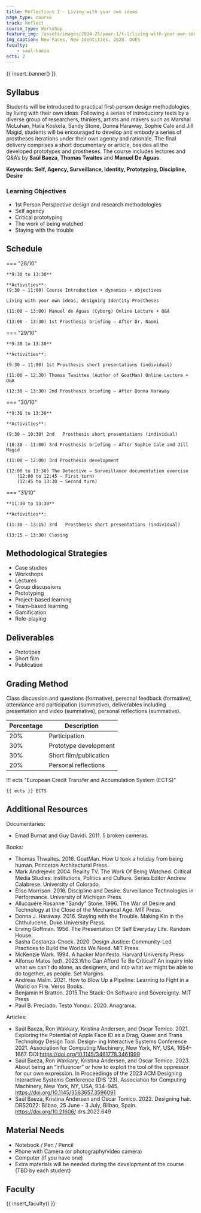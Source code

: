 ```yaml
---
title: Reflections I - Living with your own ideas
page_type: course
track: Reflect
course_type: Workshop
feature_img: /assets/images/2024-25/year-1/t-1/living-with-your-own-ideas.jpg
img_caption: New Faces, New Identities, 2020. DOES
faculty:
    - saul-baeza
ects: 2
---
```


{{ insert_banner() }}

## Syllabus

Students will be introduced to practical first-person design methodologies by living with their own ideas. Following a series of introductory texts by a diverse group of researchers, thinkers, artists and makers such as Marshal McLuhan, Haila Koskela, Sandy Stone, Donna Haraway, Sophie Cale and Jill Magid, students will be encouraged to develop and embody a series of prostheses iterations under their own agency and rationale. The final delivery comprises a short documentary or article, besides all the developed prototypes and prostheses. The course includes lectures and Q&A’s by **Saúl Baeza**, **Thomas Twaites** and **Manuel De Aguas**.

**Keywords: Self, Agency, Surveillance, Identity, Prototyping, Discipline, Desire**

### Learning Objectives

- 1st Person Perspective design and research methodologies
- Self agency 
- Critical prototyping
- The work of being watched
- Staying with the trouble

## Schedule

=== "28/10"

    **9:30 to 13:30**

    **Activities**:
    (9:30 – 11:00) Course Introduction + dynamics + objectives
    
    Living with your own ideas, designing Identity Prostheses

    (11:00 – 13:00) Manuel de Aguas (Cyborg) Online Lecture + Q&A
    
    (13:00 - 13:30) 1st Prosthesis briefing – After Dr. Naomi

=== "29/10"

    **9:30 to 13:30** 

    **Activities**:
    
    (9:30 – 11:00) 1st Prosthesis short presentations (individual) 

    (11:00 – 12:30) Thomas Twaittes (Author of GoatMan) Online Lecture + Q&A 

    (12:30 – 13:30) 2nd Prosthesis briefing – After Donna Haraway 

=== "30/10"

    **9:30 to 13:30** 

    **Activities**:
    
    (9:30 – 10:30) 2nd   Prosthesis short presentations (individual)
    
    (10:30 – 11:00) 3rd Prosthesis briefing – After Sophie Cale and Jill Magid 
    
    (11:00 – 12:00) 3rd Prosthesis development

    (12:00 to 13:30) The Detective – Surveillance documentation exercise 
        (12:00 to 12:45 – First turn)
        (12:45 to 13:30 – Second turn)

=== "31/10"

    **11:30 to 13:30**

    **Activities**:
    
    (11:30 – 13:15) 3rd   Prosthesis short presentations (individual)
    
    (13:15 – 13:30) Closing


## Methodological Strategies

- Case studies
- Workshops  
- Lectures  
- Group discussions  
- Prototyping 
- Project-based learning  
- Team-based learning  
- Gamification  
- Role-playing 


## Deliverables

- Prototipes
- Short film
- Publication


## Grading Method

Class discussion and questions (formative), personal feedback (formative), attendance and participation (summative), deliverables including presentation and video (summative), personal reflections (summative).


| Percentage  | Description                                     |
| ----------- | ------------------------------------            |
| 20%         | Participation                                   |
| 30%         | Prototype development                                   |
| 30%         |  Short film/publication                           |
| 20%         |  Personal reflections                         |

!!! ects "European Credit Transfer and Accumulation System (ECTS)"

    {{ ects }} ECTS

## Additional Resources

Documentaries: 

- Emad Burnat and Guy Davidi. 2011. 5 broken cameras. 

Books:

- Thomas Thwaites. 2016. GoatMan. How U took a holiday from being human. Princeton Architectural Press.
- Mark Andrejevic 2004. Reality TV. The Work Of Being Watched. Critical Media Studies: Institutions, Politics and Culture. Series Editor Andrew Calabrese. University of Colorado.
- Elise Morrison. 2016. Discipline and Desire. Surveillance Technologies in Performance. University of Michigan Press.
- Allucquére Rosanne "Sandy" Stone. 1996. The War of Desire and Technology at the Close of the Mechanical Age. MIT Press.
- Donna J. Haraway. 2016. Staying with the Trouble. Making Kin in the Chthulucene. Duke University Press.
- Erving Goffman. 1956. The Presentation Of Self Everyday Life. Random House.
- Sasha Costanza-Chock. 2020. Design Justice: Community-Led Practices to Build the Worlds We Need. MIT Press.
- McKenzie Wark. 1994. A hacker Manifesto. Harvard University Press 
- Alfonso Matos (ed). 2023.Who Can Afford To Be Critical?  An inquiry into what we can’t do alone, as designers, and into what we might be able to do together, as people. Set Margins.
- Andreas Malm. 2021. How to Blow Up a Pipeline: Learning to Fight in a World on Fire. Verso Books.
- Benjamin H Bratton. 2015.The Stack: On Software and Sovereignty. MIT Press
- Paul B. Preciado. Testo Yonqui. 2020. Anagrama.

Articles:

- Saúl Baeza, Ron Wakkary, Kristina Andersen, and Oscar Tomico. 2021. Exploring the Potential of Apple Face ID as a Drag, Queer and Trans Technology Design Tool. Design- ing Interactive Systems Conference 2021. Association for Computing Machinery, New York, NY, USA, 1654–1667. DOI:https://doi.org/10.1145/3461778.3461999  
- Saúl Baeza, Ron Wakkary, Kristina Andersen, and Oscar Tomico. 2023. About being an “influencer” or how to exploit the tool of the oppressor for our own expression. In Proceedings of the 2023 ACM Designing Interactive Systems Conference (DIS '23). Association for Computing Machinery, New York, NY, USA, 934–945. https://doi.org/10.1145/3563657.3596091  
- Saúl Baeza, Kristina Andersen and Oscar Tomico. 2022. Designing hair. DRS2022: Bilbao, 25 June - 3 July, Bilbao, Spain. https://doi.org/10.21606/ drs.2022.649  

## Material Needs

- Notebook / Pen / Pencil  
- Phone with Camera (or photography/video camera)  
- Computer (if you have one)  
- Extra materials will be needed during the development of the course (TBD by each student)


## Faculty

{{ insert_faculty() }}
